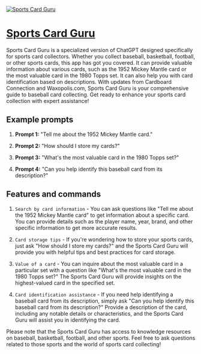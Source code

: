 [![Sports Card Guru](https://files.oaiusercontent.com/file-is4mC6VgST6sSppwXq2p64yO?se=2123-10-18T00%3A31%3A12Z&sp=r&sv=2021-08-06&sr=b&rscc=max-age%3D31536000%2C%20immutable&rscd=attachment%3B%20filename%3D619ce7a9-2adb-435b-afaa-9604042f3a73.png&sig=Lbqwj0lDQwaRlfDl5JNkHnMOWjKBshcufyH4LD6InDQ%3D)](https://chat.openai.com/g/g-OhakL3ytv-sports-card-guru)

# [Sports Card Guru](https://chat.openai.com/g/g-OhakL3ytv-sports-card-guru)

Sports Card Guru is a specialized version of ChatGPT designed specifically for sports card collectors. Whether you collect baseball, basketball, football, or other sports cards, this app has got you covered. It can provide valuable information about various cards, such as the 1952 Mickey Mantle card or the most valuable card in the 1980 Topps set. It can also help you with card identification based on descriptions. With updates from Cardboard Connection and Waxopolis.com, Sports Card Guru is your comprehensive guide to baseball card collecting. Get ready to enhance your sports card collection with expert assistance!

## Example prompts

1. **Prompt 1:** "Tell me about the 1952 Mickey Mantle card."

2. **Prompt 2:** "How should I store my cards?"

3. **Prompt 3:** "What's the most valuable card in the 1980 Topps set?"

4. **Prompt 4:** "Can you help identify this baseball card from its description?"

## Features and commands

1. `Search by card information` - You can ask questions like "Tell me about the 1952 Mickey Mantle card" to get information about a specific card. You can provide details such as the player name, year, brand, and other specific information to get more accurate results.

2. `Card storage tips` - If you're wondering how to store your sports cards, just ask "How should I store my cards?" and the Sports Card Guru will provide you with helpful tips and best practices for card storage.

3. `Value of a card` - You can inquire about the most valuable card in a particular set with a question like "What's the most valuable card in the 1980 Topps set?" The Sports Card Guru will provide insights on the highest-valued card in the specified set.

4. `Card identification assistance` - If you need help identifying a baseball card from its description, simply ask "Can you help identify this baseball card from its description?" Provide a description of the card, including any notable details or characteristics, and the Sports Card Guru will assist you in identifying the card.

Please note that the Sports Card Guru has access to knowledge resources on baseball, basketball, football, and other sports. Feel free to ask questions related to those sports and the world of sports card collecting!